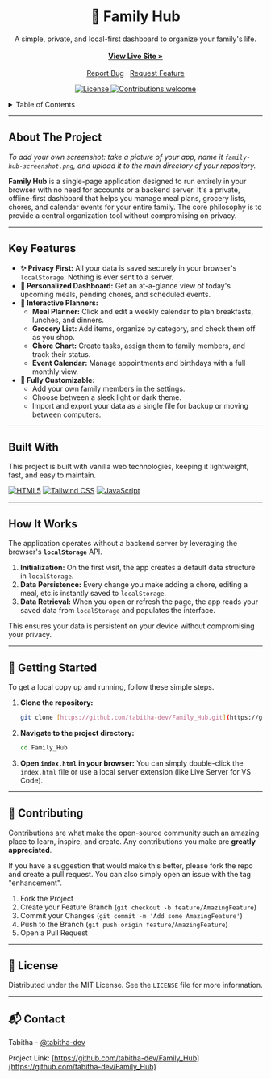 <div align="center">
  <h1 align="center">🏡 Family Hub</h1>
  <p align="center">
    A simple, private, and local-first dashboard to organize your family's life.
    <br />
    <br />
    <a href="https://tabitha-dev.github.io/Family_Hub/"><strong>View Live Site »</strong></a>
    <br />
    <br />
    <a href="https://github.com/tabitha-dev/Family_Hub/issues">Report Bug</a>
    ·
    <a href="https://github.com/tabitha-dev/Family_Hub/issues">Request Feature</a>
  </p>
</div>

<p align="center">
  <a href="https://github.com/tabitha-dev/Family_Hub/blob/main/LICENSE">
    <img src="https://img.shields.io/badge/license-MIT-blue.svg" alt="License">
  </a>
  <a href="https://github.com/tabitha-dev/Family_Hub/issues">
    <img src="https://img.shields.io/badge/contributions-welcome-brightgreen.svg?style=flat" alt="Contributions welcome">
  </a>
</p>

<!-- TABLE OF CONTENTS -->
<details>
  <summary>Table of Contents</summary>
  <ol>
    <li><a href="#about-the-project">About The Project</a></li>
    <li><a href="#key-features">Key Features</a></li>
    <li><a href="#built-with">Built With</a></li>
    <li><a href="#how-it-works">How It Works</a></li>
    <li><a href="#getting-started">Getting Started</a></li>
    <li><a href="#contributing">Contributing</a></li>
    <li><a href="#license">License</a></li>
    <li><a href="#contact">Contact</a></li>
  </ol>
</details>

---

## About The Project



*To add your own screenshot: take a picture of your app, name it `family-hub-screenshot.png`, and upload it to the main directory of your repository.*

**Family Hub** is a single-page application designed to run entirely in your browser with no need for accounts or a backend server. It's a private, offline-first dashboard that helps you manage meal plans, grocery lists, chores, and calendar events for your entire family. The core philosophy is to provide a central organization tool without compromising on privacy.

---

## Key Features

* **✨ Privacy First:** All your data is saved securely in your browser's `localStorage`. Nothing is ever sent to a server.
* **🏡 Personalized Dashboard:** Get an at-a-glance view of today's upcoming meals, pending chores, and scheduled events.
* **📅 Interactive Planners:**
    * **Meal Planner:** Click and edit a weekly calendar to plan breakfasts, lunches, and dinners.
    * **Grocery List:** Add items, organize by category, and check them off as you shop.
    * **Chore Chart:** Create tasks, assign them to family members, and track their status.
    * **Event Calendar:** Manage appointments and birthdays with a full monthly view.
* **🎨 Fully Customizable:**
    * Add your own family members in the settings.
    * Choose between a sleek light or dark theme.
    * Import and export your data as a single file for backup or moving between computers.

---

## Built With

This project is built with vanilla web technologies, keeping it lightweight, fast, and easy to maintain.

<p align="left">
  <a href="https://developer.mozilla.org/en-US/docs/Web/HTML"><img src="https://img.shields.io/badge/HTML5-E34F26?style=for-the-badge&logo=html5&logoColor=white" alt="HTML5"></a>
  <a href="https://tailwindcss.com/"><img src="https://img.shields.io/badge/Tailwind_CSS-38B2AC?style=for-the-badge&logo=tailwind-css&logoColor=white" alt="Tailwind CSS"></a>
  <a href="https://developer.mozilla.org/en-US/docs/Web/JavaScript"><img src="https://img.shields.io/badge/JavaScript-F7DF1E?style=for-the-badge&logo=javascript&logoColor=black" alt="JavaScript"></a>
</p>

---

## How It Works

The application operates without a backend server by leveraging the browser's **`localStorage`** API.

1.  **Initialization:** On the first visit, the app creates a default data structure in `localStorage`.
2.  **Data Persistence:** Every change you make adding a chore, editing a meal, etc.is instantly saved to `localStorage`.
3.  **Data Retrieval:** When you open or refresh the page, the app reads your saved data from `localStorage` and populates the interface.

This ensures your data is persistent on your device without compromising your privacy.

---

## 🏁 Getting Started

To get a local copy up and running, follow these simple steps.

1.  **Clone the repository:**
    ```bash
    git clone [https://github.com/tabitha-dev/Family_Hub.git](https://github.com/tabitha-dev/Family_Hub.git)
    ```
2.  **Navigate to the project directory:**
    ```bash
    cd Family_Hub
    ```
3.  **Open `index.html` in your browser:**
    You can simply double-click the `index.html` file or use a local server extension (like Live Server for VS Code).

---

## 🤝 Contributing

Contributions are what make the open-source community such an amazing place to learn, inspire, and create. Any contributions you make are **greatly appreciated**.

If you have a suggestion that would make this better, please fork the repo and create a pull request. You can also simply open an issue with the tag "enhancement".

1.  Fork the Project
2.  Create your Feature Branch (`git checkout -b feature/AmazingFeature`)
3.  Commit your Changes (`git commit -m 'Add some AmazingFeature'`)
4.  Push to the Branch (`git push origin feature/AmazingFeature`)
5.  Open a Pull Request

---

## 📄 License

Distributed under the MIT License. See the `LICENSE` file for more information.

---

## 📬 Contact

Tabitha - [@tabitha-dev](https://github.com/tabitha-dev)

Project Link: [https://github.com/tabitha-dev/Family_Hub](https://github.com/tabitha-dev/Family_Hub)
